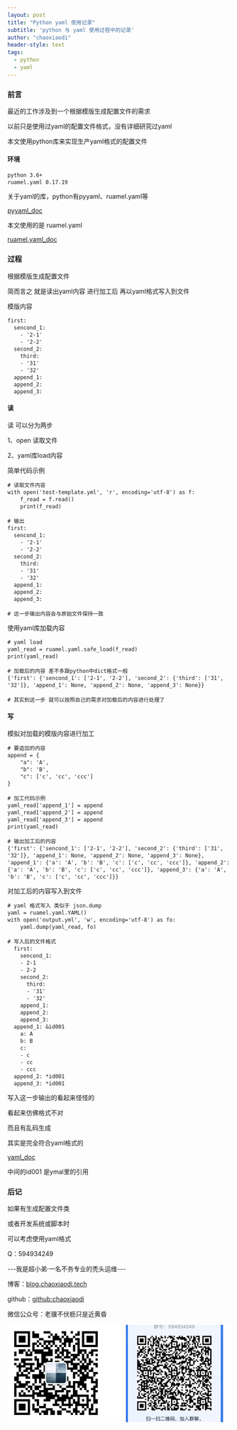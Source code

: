 ```yaml
---
layout: post
title: "Python yaml 使用记录"
subtitle: 'python 与 yaml 使用过程中的记录'
author: "chaoxiaodi"
header-style: text
tags:
  - python
  - yaml
---
```


### 前言

最近的工作涉及到一个根据模版生成配置文件的需求

以前只是使用过yaml的配置文件格式，没有详细研究过yaml

本文使用python库来实现生产yaml格式的配置文件

#### 环境

    python 3.6+
    ruamel.yaml 0.17.19

关于yaml的库，python有pyyaml、ruamel.yaml等

[pyyaml_doc](https://pyyaml.org/wiki/PyYAMLDocumentation)

本文使用的是 ruamel.yaml

[ruamel.yaml_doc](https://yaml.readthedocs.io/en/latest/overview.html)

### 过程

根据模版生成配置文件

简而言之 就是读出yaml内容 进行加工后 再以yaml格式写入到文件

模版内容

    first:
      sencond_1:
        - '2-1'
        - '2-2'
      second_2:
        third:
        - '31'
        - '32'
      append_1:
      append_2:
      append_3:

#### 读

读 可以分为两步

1、open 读取文件

2、yaml库load内容

简单代码示例

    # 读取文件内容
    with open('test-template.yml', 'r', encoding='utf-8') as f:
        f_read = f.read()
        print(f_read)

    # 输出
    first:
      sencond_1:
        - '2-1'
        - '2-2'
      second_2:
        third:
        - '31'
        - '32'
      append_1:
      append_2:
      append_3:

    # 这一步输出内容会与原始文件保持一致

使用yaml库加载内容

    # yaml load 
    yaml_read = ruamel.yaml.safe_load(f_read)
    print(yaml_read)

    # 加载后的内容 差不多跟python中dict格式一般
    {'first': {'sencond_1': ['2-1', '2-2'], 'second_2': {'third': ['31', '32']}, 'append_1': None, 'append_2': None, 'append_3': None}}

    # 其实到这一步 就可以按照自己的需求对加载后的内容进行处理了

#### 写

模拟对加载的模版内容进行加工

    # 要追加的内容
    append = {
        "a": 'A',
        "b": 'B',
        "c": ['c', 'cc', 'ccc']
    }

    # 加工代码示例
    yaml_read['append_1'] = append
    yaml_read['append_2'] = append
    yaml_read['append_3'] = append
    print(yaml_read)

    # 输出加工后的内容
    {'first': {'sencond_1': ['2-1', '2-2'], 'second_2': {'third': ['31', '32']}, 'append_1': None, 'append_2': None, 'append_3': None}, 'append_1': {'a': 'A', 'b': 'B', 'c': ['c', 'cc', 'ccc']}, 'append_2': {'a': 'A', 'b': 'B', 'c': ['c', 'cc', 'ccc']}, 'append_3': {'a': 'A', 'b': 'B', 'c': ['c', 'cc', 'ccc']}}

对加工后的内容写入到文件

    # yaml 格式写入 类似于 json.dump
    yaml = ruamel.yaml.YAML()
    with open('output.yml', 'w', encoding='utf-8') as fo:
        yaml.dump(yaml_read, fo)

    # 写入后的文件格式
      first:
        sencond_1:
        - 2-1
        - 2-2
        second_2:
          third:
          - '31'
          - '32'
        append_1:
        append_2:
        append_3:
      append_1: &id001
        a: A
        b: B
        c:
        - c
        - cc
        - ccc
      append_2: *id001
      append_3: *id001

写入这一步输出的看起来怪怪的

看起来仿佛格式不对

而且有乱码生成

其实是完全符合yaml格式的

[yaml_doc](https://yaml.org/)

中间的id001 是ymal里的引用 


### 后记

如果有生成配置文件类

或者开发系统或脚本时

可以考虑使用yaml格式

Q：594934249

---我是超小弟·一名不务专业的秃头运维---

博客：[blog.chaoxiaodi.tech](https://blog.chaoxiaodi.tech)

github：[github:chaoxiaodi](https://github.com/chaoxiaodi)

微信公众号：老骥不伏枥只是近黄昏

![](/img/erweima.jpg)
